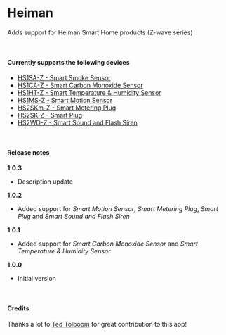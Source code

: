 # Heiman

Adds support for Heiman Smart Home products (Z-wave series)


&nbsp;
#### Currently supports the following devices
- [HS1SA-Z - Smart Smoke Sensor](http://www.heimantech.com/product/96.html)
- [HS1CA-Z - Smart Carbon Monoxide Sensor](http://www.heimantech.com/product/81.html)
- [HS1HT-Z - Smart Temperature & Humidity Sensor](http://www.heimantech.com/product/86.html)
- [HS1MS-Z - Smart Motion Sensor](http://www.heimantech.com/product/101.html)
- [HS2SKm-Z - Smart Metering Plug](http://www.heimantech.com/product/145.html)
- [HS2SK-Z - Smart Plug](http://www.heimantech.com/product/145.html)
- [HS2WD-Z - Smart Sound and Flash Siren](http://www.heimantech.com/product/153.html)


&nbsp;
#### Release notes

**1.0.3**
- Description update 

**1.0.2**
- Added support for *Smart Motion Sensor*, *Smart Metering Plug*, *Smart Plug* and *Smart Sound and Flash Siren*

**1.0.1**
- Added support for *Smart Carbon Monoxide Sensor* and *Smart Temperature & Humidity Sensor*

**1.0.0**
- Initial version


&nbsp;
#### Credits

Thanks a lot to [Ted Tolboom](https://apps.athom.com/search?title=Apps%20by%20Ted%20Tolboom&author=56bb5f32cee9cf47234826ad) for great contribution to this app!
